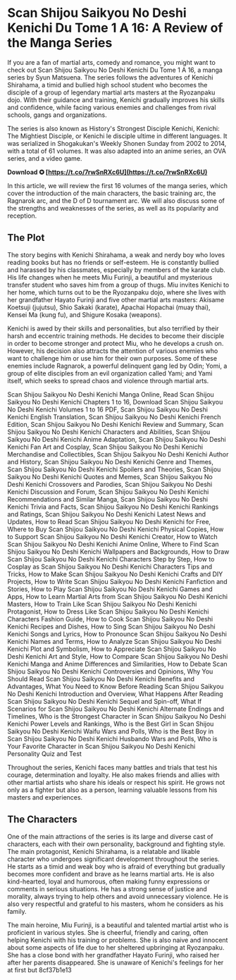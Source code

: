 
 
# Scan Shijou Saikyou No Deshi Kenichi Du Tome 1 A 16: A Review of the Manga Series
 
If you are a fan of martial arts, comedy and romance, you might want to check out Scan Shijou Saikyou No Deshi Kenichi Du Tome 1 A 16, a manga series by Syun Matsuena. The series follows the adventures of Kenichi Shirahama, a timid and bullied high school student who becomes the disciple of a group of legendary martial arts masters at the Ryozanpaku dojo. With their guidance and training, Kenichi gradually improves his skills and confidence, while facing various enemies and challenges from rival schools, gangs and organizations.
 
The series is also known as History's Strongest Disciple Kenichi, Kenichi: The Mightiest Disciple, or Kenichi le disciple ultime in different languages. It was serialized in Shogakukan's Weekly Shonen Sunday from 2002 to 2014, with a total of 61 volumes. It was also adapted into an anime series, an OVA series, and a video game.
 
**Download ✪ [https://t.co/7rwSnRXc6U](https://t.co/7rwSnRXc6U)**


 
In this article, we will review the first 16 volumes of the manga series, which cover the introduction of the main characters, the basic training arc, the Ragnarok arc, and the D of D tournament arc. We will also discuss some of the strengths and weaknesses of the series, as well as its popularity and reception.
 
## The Plot
 
The story begins with Kenichi Shirahama, a weak and nerdy boy who loves reading books but has no friends or self-esteem. He is constantly bullied and harassed by his classmates, especially by members of the karate club. His life changes when he meets Miu Furinji, a beautiful and mysterious transfer student who saves him from a group of thugs. Miu invites Kenichi to her home, which turns out to be the Ryozanpaku dojo, where she lives with her grandfather Hayato Furinji and five other martial arts masters: Akisame Koetsuji (jujutsu), Shio Sakaki (karate), Apachai Hopachai (muay thai), Kensei Ma (kung fu), and Shigure Kosaka (weapons).
 
Kenichi is awed by their skills and personalities, but also terrified by their harsh and eccentric training methods. He decides to become their disciple in order to become stronger and protect Miu, who he develops a crush on. However, his decision also attracts the attention of various enemies who want to challenge him or use him for their own purposes. Some of these enemies include Ragnarok, a powerful delinquent gang led by Odin; Yomi, a group of elite disciples from an evil organization called Yami; and Yami itself, which seeks to spread chaos and violence through martial arts.
 
Scan Shijou Saikyou No Deshi Kenichi Manga Online,  Read Scan Shijou Saikyou No Deshi Kenichi Chapters 1 to 16,  Download Scan Shijou Saikyou No Deshi Kenichi Volumes 1 to 16 PDF,  Scan Shijou Saikyou No Deshi Kenichi English Translation,  Scan Shijou Saikyou No Deshi Kenichi French Edition,  Scan Shijou Saikyou No Deshi Kenichi Review and Summary,  Scan Shijou Saikyou No Deshi Kenichi Characters and Abilities,  Scan Shijou Saikyou No Deshi Kenichi Anime Adaptation,  Scan Shijou Saikyou No Deshi Kenichi Fan Art and Cosplay,  Scan Shijou Saikyou No Deshi Kenichi Merchandise and Collectibles,  Scan Shijou Saikyou No Deshi Kenichi Author and History,  Scan Shijou Saikyou No Deshi Kenichi Genre and Themes,  Scan Shijou Saikyou No Deshi Kenichi Spoilers and Theories,  Scan Shijou Saikyou No Deshi Kenichi Quotes and Memes,  Scan Shijou Saikyou No Deshi Kenichi Crossovers and Parodies,  Scan Shijou Saikyou No Deshi Kenichi Discussion and Forum,  Scan Shijou Saikyou No Deshi Kenichi Recommendations and Similar Manga,  Scan Shijou Saikyou No Deshi Kenichi Trivia and Facts,  Scan Shijou Saikyou No Deshi Kenichi Rankings and Ratings,  Scan Shijou Saikyou No Deshi Kenichi Latest News and Updates,  How to Read Scan Shijou Saikyou No Deshi Kenichi for Free,  Where to Buy Scan Shijou Saikyou No Deshi Kenichi Physical Copies,  How to Support Scan Shijou Saikyou No Deshi Kenichi Creator,  How to Watch Scan Shijou Saikyou No Deshi Kenichi Anime Online,  Where to Find Scan Shijou Saikyou No Deshi Kenichi Wallpapers and Backgrounds,  How to Draw Scan Shijou Saikyou No Deshi Kenichi Characters Step by Step,  How to Cosplay as Scan Shijou Saikyou No Deshi Kenichi Characters Tips and Tricks,  How to Make Scan Shijou Saikyou No Deshi Kenichi Crafts and DIY Projects,  How to Write Scan Shijou Saikyou No Deshi Kenichi Fanfiction and Stories,  How to Play Scan Shijou Saikyou No Deshi Kenichi Games and Apps,  How to Learn Martial Arts from Scan Shijou Saikyou No Deshi Kenichi Masters,  How to Train Like Scan Shijou Saikyou No Deshi Kenichi Protagonist,  How to Dress Like Scan Shijou Saikyou No Deshi Kenichi Characters Fashion Guide,  How to Cook Scan Shijou Saikyou No Deshi Kenichi Recipes and Dishes,  How to Sing Scan Shijou Saikyou No Deshi Kenichi Songs and Lyrics,  How to Pronounce Scan Shijou Saikyou No Deshi Kenichi Names and Terms,  How to Analyze Scan Shijou Saikyou No Deshi Kenichi Plot and Symbolism,  How to Appreciate Scan Shijou Saikyou No Deshi Kenichi Art and Style,  How to Compare Scan Shijou Saikyou No Deshi Kenichi Manga and Anime Differences and Similarities,  How to Debate Scan Shijou Saikyou No Deshi Kenichi Controversies and Opinions,  Why You Should Read Scan Shijou Saikyou No Deshi Kenichi Benefits and Advantages,  What You Need to Know Before Reading Scan Shijou Saikyou No Deshi Kenichi Introduction and Overview,  What Happens After Reading Scan Shijou Saikyou No Deshi Kenichi Sequel and Spin-off,  What If Scenarios for Scan Shijou Saikyou No Deshi Kenichi Alternate Endings and Timelines,  Who is the Strongest Character in Scan Shijou Saikyou No Deshi Kenichi Power Levels and Rankings,  Who is the Best Girl in Scan Shijou Saikyou No Deshi Kenichi Waifu Wars and Polls,  Who is the Best Boy in Scan Shijou Saikyou No Deshi Kenichi Husbando Wars and Polls,  Who is Your Favorite Character in Scan Shijou Saikyou No Deshi Kenichi Personality Quiz and Test
 
Throughout the series, Kenichi faces many battles and trials that test his courage, determination and loyalty. He also makes friends and allies with other martial artists who share his ideals or respect his spirit. He grows not only as a fighter but also as a person, learning valuable lessons from his masters and experiences.
 
## The Characters
 
One of the main attractions of the series is its large and diverse cast of characters, each with their own personality, background and fighting style. The main protagonist, Kenichi Shirahama, is a relatable and likable character who undergoes significant development throughout the series. He starts as a timid and weak boy who is afraid of everything but gradually becomes more confident and brave as he learns martial arts. He is also kind-hearted, loyal and humorous, often making funny expressions or comments in serious situations. He has a strong sense of justice and morality, always trying to help others and avoid unnecessary violence. He is also very respectful and grateful to his masters, whom he considers as his family.
 
The main heroine, Miu Furinji, is a beautiful and talented martial artist who is proficient in various styles. She is cheerful, friendly and caring, often helping Kenichi with his training or problems. She is also naive and innocent about some aspects of life due to her sheltered upbringing at Ryozanpaku. She has a close bond with her grandfather Hayato Furinji, who raised her after her parents disappeared. She is unaware of Kenichi's feelings for her at first but
 8cf37b1e13
 
